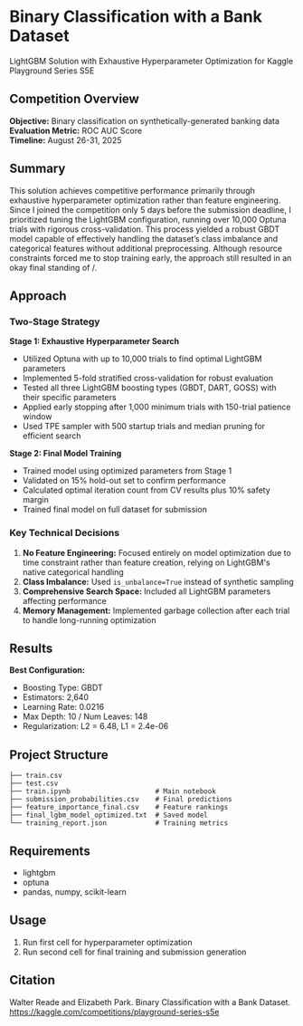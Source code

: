 # Binary Classification with a Bank Dataset

LightGBM Solution with Exhaustive Hyperparameter Optimization for Kaggle Playground Series S5E

## Competition Overview

**Objective:** Binary classification on synthetically-generated banking data  
**Evaluation Metric:** ROC AUC Score  
**Timeline:** August 26-31, 2025

## Summary

This solution achieves competitive performance primarily through exhaustive hyperparameter optimization rather than feature engineering. Since I joined the competition only 5 days before the submission deadline, I prioritized tuning the LightGBM configuration, running over 10,000 Optuna trials with rigorous cross-validation. This process yielded a robust GBDT model capable of effectively handling the dataset’s class imbalance and categorical features without additional preprocessing. Although resource constraints forced me to stop training early, the approach still resulted in an okay final standing of /.

## Approach

### Two-Stage Strategy

**Stage 1: Exhaustive Hyperparameter Search**
- Utilized Optuna with up to 10,000 trials to find optimal LightGBM parameters
- Implemented 5-fold stratified cross-validation for robust evaluation
- Tested all three LightGBM boosting types (GBDT, DART, GOSS) with their specific parameters
- Applied early stopping after 1,000 minimum trials with 150-trial patience window
- Used TPE sampler with 500 startup trials and median pruning for efficient search

**Stage 2: Final Model Training**
- Trained model using optimized parameters from Stage 1
- Validated on 15% hold-out set to confirm performance
- Calculated optimal iteration count from CV results plus 10% safety margin
- Trained final model on full dataset for submission

### Key Technical Decisions

1. **No Feature Engineering:** Focused entirely on model optimization due to time constraint rather than feature creation, relying on LightGBM's native categorical handling
2. **Class Imbalance:** Used `is_unbalance=True` instead of synthetic sampling
3. **Comprehensive Search Space:** Included all LightGBM parameters affecting performance
4. **Memory Management:** Implemented garbage collection after each trial to handle long-running optimization

## Results

**Best Configuration:**
- Boosting Type: GBDT
- Estimators: 2,640
- Learning Rate: 0.0216
- Max Depth: 10 / Num Leaves: 148
- Regularization: L2 = 6.48, L1 = 2.4e-06

## Project Structure

```
├── train.csv                    
├── test.csv                      
├── train.ipynb                     # Main notebook 
├── submission_probabilities.csv    # Final predictions
├── feature_importance_final.csv    # Feature rankings
├── final_lgbm_model_optimized.txt  # Saved model
└── training_report.json            # Training metrics
```

## Requirements

- lightgbm
- optuna
- pandas, numpy, scikit-learn

## Usage

1. Run first cell for hyperparameter optimization
2. Run second cell for final training and submission generation

## Citation

Walter Reade and Elizabeth Park. Binary Classification with a Bank Dataset. https://kaggle.com/competitions/playground-series-s5e